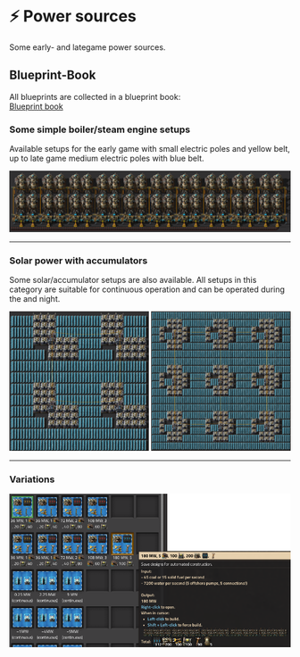 # :zap: Power sources

Some early- and lategame power sources.

## Blueprint-Book
All blueprints are collected in a blueprint book:  
[Blueprint book](https://raw.githubusercontent.com/RundesBalli/factorio-blueprints/master/power-sources/blueprint-book.txt)

### Some simple boiler/steam engine setups
Available setups for the early game with small electric poles and yellow belt, up to late game medium electric poles with blue belt.  

<img src="img/36mw%2Csteam.png" alt="RundesBalli" width="700"/>

<hr>

### Solar power with accumulators
Some solar/accumulator setups are also available. All setups in this category are suitable for continuous operation and can be operated during the and night.

<img src="img/4mw%2Csolar.png" alt="RundesBalli" width="250"/> <img src="img/9mw%2Csolar.png" alt="RundesBalli" width="250"/>

<hr>

### Variations

<img src="img/variations.png" alt="RundesBalli" width="700"/>
